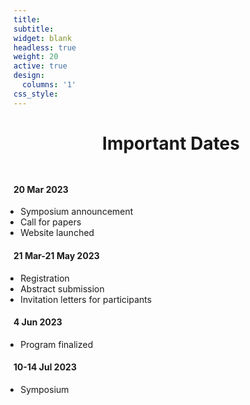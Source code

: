 ```yaml
---
title:
subtitle:
widget: blank
headless: true
weight: 20
active: true
design:
  columns: '1'
css_style: 
---
```

<h1 style="text-align: center; margin-bottom: 3rem;">Important Dates</h1>

<div class="row" style="margin-bottom:2rem;">
        <div class="col-sm mt-3">
                <div class="card py-0">
                        <h4 class="card-header text-center text-white">
                                20 Mar 2023
                        </h4>
                        <div class="card-body">
                                <p class="card-title">
                                        <ul style="padding-left:inherit;margin-left:.7rem;">
                                                <li>Symposium announcement</li>
                                                <li>Call for papers</li>
                                                <li>Website launched</li>
                                        </ul>
                                </p>
                        </div>
                </div>
        </div>
        <div class="col-sm mt-3">
                <div class="card">
                        <h4 class="card-header text-center text-white">
                                21 Mar-21 May 2023
                        </h4>
                                <div class="card-body">
                                        <p class="card-title">
                                                <ul style="padding-left:inherit;margin-left:.7rem;">
                                                        <li>Registration</li>
                                                        <li>Abstract submission</li>
                                                        <li>Invitation letters for participants</li>
                                                </ul>
                                        </p>
                                </div>
                </div>
        </div>
        <div class="col-sm mt-3">
                <div class="card">
                        <h4 class="card-header text-center text-white">
                                4 Jun 2023
                        </h4>
                                <div class="card-body">
                                        <p class="card-title">
                                                <ul style="padding-left:inherit;margin-left:.7rem;">
                                                        <li>Program finalized</li>
                                                </ul>
                                        </p>
                                </div>
                </div>
        </div>
        <div class="col-sm mt-3">
                <div class="card">
                        <h4 class="card-header text-center text-white">
                                10-14 Jul 2023
                        </h4>
                                <div class="card-body">
                                        <p class="card-title">
                                                <ul style="padding-left:inherit;margin-left:.7rem;">        
                                                        <li>Symposium</li>
                                                </ul>
                                        </p>
                                </div>
                </div>
        </div>
</div>